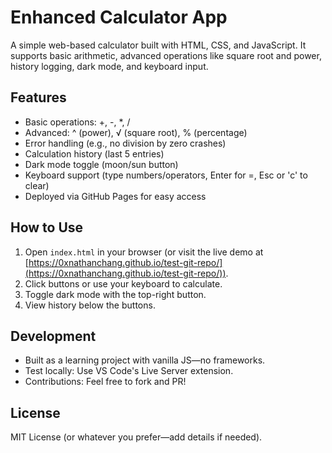 # Enhanced Calculator App

A simple web-based calculator built with HTML, CSS, and JavaScript. It supports basic arithmetic, advanced operations like square root and power, history logging, dark mode, and keyboard input.

## Features
- Basic operations: +, -, *, /
- Advanced: ^ (power), √ (square root), % (percentage)
- Error handling (e.g., no division by zero crashes)
- Calculation history (last 5 entries)
- Dark mode toggle (moon/sun button)
- Keyboard support (type numbers/operators, Enter for =, Esc or 'c' to clear)
- Deployed via GitHub Pages for easy access

## How to Use
1. Open `index.html` in your browser (or visit the live demo at [https://0xnathanchang.github.io/test-git-repo/](https://0xnathanchang.github.io/test-git-repo/)).
2. Click buttons or use your keyboard to calculate.
3. Toggle dark mode with the top-right button.
4. View history below the buttons.

## Development
- Built as a learning project with vanilla JS—no frameworks.
- Test locally: Use VS Code's Live Server extension.
- Contributions: Feel free to fork and PR!

## License
MIT License (or whatever you prefer—add details if needed).